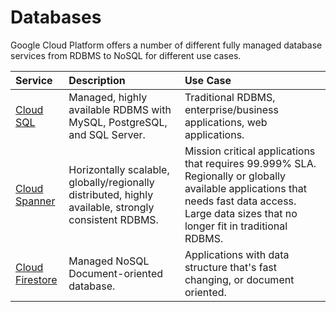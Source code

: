 # Databases

Google Cloud Platform offers a number of different fully managed database services from RDBMS to NoSQL for different use cases.

| Service | Description | Use Case |
| :--- | :--- | :--- |
| [Cloud SQL](cloud-sql.md) | Managed, highly available RDBMS with MySQL, PostgreSQL, and SQL Server. | Traditional RDBMS, enterprise/business applications, web applications. |
| [Cloud Spanner](cloud-spanner.md) | Horizontally scalable, globally/regionally distributed, highly available, strongly consistent RDBMS. | Mission critical applications that requires 99.999% SLA. Regionally or globally available applications that needs fast data access. Large data sizes that no longer fit in traditional RDBMS. |
| [Cloud Firestore](cloud-firestore-1/) | Managed NoSQL Document-oriented database. | Applications with data structure that's fast changing, or document oriented. |
